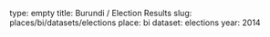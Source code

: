 type: empty
title: Burundi / Election Results
slug: places/bi/datasets/elections
place: bi
dataset: elections
year: 2014
